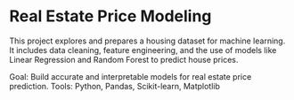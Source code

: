 # Real Estate Price Modeling

This project explores and prepares a housing dataset for machine learning. It includes data cleaning, feature engineering, and the use of models like Linear Regression and Random Forest to predict house prices.

Goal: Build accurate and interpretable models for real estate price prediction.
Tools: Python, Pandas, Scikit-learn, Matplotlib
